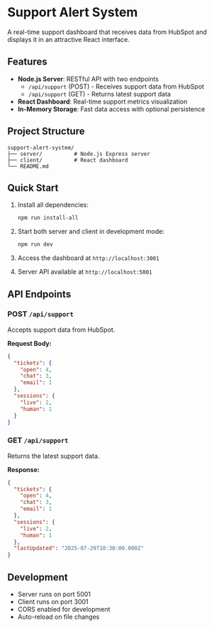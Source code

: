 # Support Alert System

A real-time support dashboard that receives data from HubSpot and displays it in an attractive React interface.

## Features

- **Node.js Server**: RESTful API with two endpoints
  - `/api/support` (POST) - Receives support data from HubSpot
  - `/api/support` (GET) - Returns latest support data
- **React Dashboard**: Real-time support metrics visualization
- **In-Memory Storage**: Fast data access with optional persistence

## Project Structure

```
support-alert-system/
├── server/          # Node.js Express server
├── client/          # React dashboard
└── README.md
```

## Quick Start

1. Install all dependencies:

   ```bash
   npm run install-all
   ```

2. Start both server and client in development mode:

   ```bash
   npm run dev
   ```

3. Access the dashboard at `http://localhost:3001`
4. Server API available at `http://localhost:5001`

## API Endpoints

### POST `/api/support`

Accepts support data from HubSpot.

**Request Body:**

```json
{
  "tickets": {
    "open": 4,
    "chat": 3,
    "email": 1
  },
  "sessions": {
    "live": 2,
    "human": 1
  }
}
```

### GET `/api/support`

Returns the latest support data.

**Response:**

```json
{
  "tickets": {
    "open": 4,
    "chat": 3,
    "email": 1
  },
  "sessions": {
    "live": 2,
    "human": 1
  },
  "lastUpdated": "2025-07-29T10:30:00.000Z"
}
```

## Development

- Server runs on port 5001
- Client runs on port 3001
- CORS enabled for development
- Auto-reload on file changes
